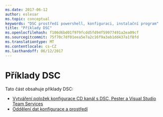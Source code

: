 ```yaml
---
ms.date: 2017-06-12
author: eslesar
ms.topic: conceptual
keywords: "DSC prostředí powershell, konfiguraci, instalační program"
title: "Příklady DSC"
ms.openlocfilehash: f106d6bd01f979fcdd5fd94f59977491a2ea09cf
ms.sourcegitcommit: 75f70c7df01eea5e7a2c16f9a3ab1dd437a1f8fd
ms.translationtype: MT
ms.contentlocale: cs-CZ
ms.lasthandoff: 06/12/2017
---
```

# <a name="dsc-examples"></a>Příklady DSC

Tato část obsahuje příklady DSC:

- [Vytváření položek konfigurace CD kanál s DSC, Pester a Visual Studio Team Services](dscCiCd.md)
- [Oddělení dat konfigurace a prostředí](separatingEnvData.md)

